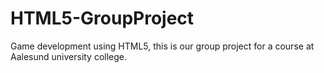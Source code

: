 # HTML5-GroupProject
Game development using HTML5, this is our group project for a course at Aalesund university college.
